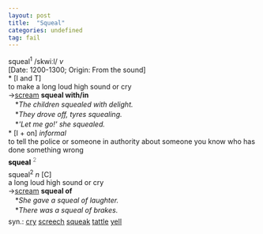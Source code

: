 ```yaml
---
layout: post
title:  "Squeal"
categories: undefined
tag: fail
---
```

<DIV style="MARGIN: 0px 0px 5px">squeal<SUP>1</SUP> /skwiːl/ <I>v</I> <BR>[Date: 1200-1300; Origin: From the sound]<BR>* [I and T] <BR>to make a long loud high sound or cry<BR>→<A href="{{ site.baseurl }}/scream"><U>scream</U></A> <B>squeal with/in</B><BR>　*<I>The children squealed with delight.</I><BR>　*<I>They drove off, tyres squealing.</I><BR>　*<I>'Let me go!' she squealed.</I><BR>* [I + on] <I>informal</I> <BR>to tell the police or someone in authority about someone you know who has done something wrong</DIV>
<DIV style="COLOR: #808080; MARGIN: 0px 0px 5px; LINE-HEIGHT: normal"><SPAN style="FONT-SIZE: 10.5pt; COLOR: #000000; LINE-HEIGHT: normal"><B>squeal</B></SPAN> <SUP style="FONT-SIZE: 83%; LINE-HEIGHT: normal">2</SUP> </DIV>
<DIV style="MARGIN: 0px 0px 5px">squeal<SUP>2</SUP> <I>n</I> [C] <BR>a long loud high sound or cry<BR>→<A href="{{ site.baseurl }}/scream"><U>scream</U></A> <B>squeal of</B><BR>　*<I>She gave a squeal of laughter.</I><BR>　*<I>There was a squeal of brakes.</I></DIV>
<DIV style="MARGIN: 0px 0px 5px">
<DIV style="MARGIN: 4px 0px">syn.: <A href="{{ site.baseurl }}/cry"><U>cry</U></A> <A href="{{ site.baseurl }}/screech"><U>screech</U></A> <A href="{{ site.baseurl }}/squeak"><U>squeak</U></A> <A href="{{ site.baseurl }}/tattle"><U>tattle</U></A> <A href="{{ site.baseurl }}/yell"><U>yell</U></A></DIV></DIV>
